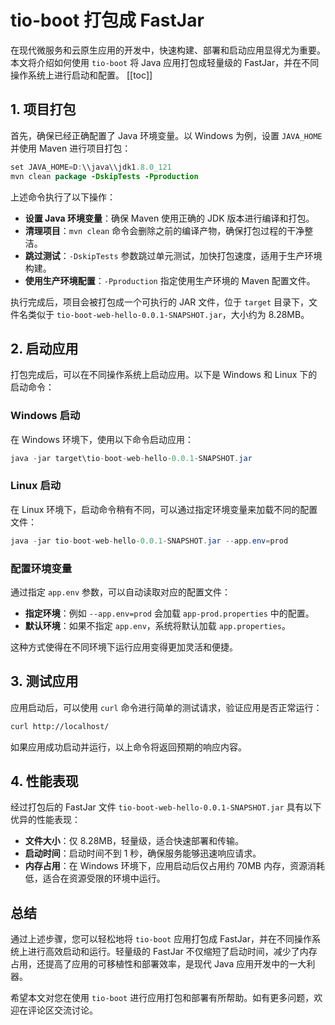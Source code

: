 # tio-boot 打包成 FastJar

在现代微服务和云原生应用的开发中，快速构建、部署和启动应用显得尤为重要。本文将介绍如何使用 `tio-boot` 将 Java 应用打包成轻量级的 FastJar，并在不同操作系统上进行启动和配置。
[[toc]]

## 1. 项目打包

首先，确保已经正确配置了 Java 环境变量。以 Windows 为例，设置 `JAVA_HOME` 并使用 Maven 进行项目打包：

```java
set JAVA_HOME=D:\\java\\jdk1.8.0_121
mvn clean package -DskipTests -Pproduction
```

上述命令执行了以下操作：

- **设置 Java 环境变量**：确保 Maven 使用正确的 JDK 版本进行编译和打包。
- **清理项目**：`mvn clean` 命令会删除之前的编译产物，确保打包过程的干净整洁。
- **跳过测试**：`-DskipTests` 参数跳过单元测试，加快打包速度，适用于生产环境构建。
- **使用生产环境配置**：`-Pproduction` 指定使用生产环境的 Maven 配置文件。

执行完成后，项目会被打包成一个可执行的 JAR 文件，位于 `target` 目录下，文件名类似于 `tio-boot-web-hello-0.0.1-SNAPSHOT.jar`，大小约为 8.28MB。

## 2. 启动应用

打包完成后，可以在不同操作系统上启动应用。以下是 Windows 和 Linux 下的启动命令：

### Windows 启动

在 Windows 环境下，使用以下命令启动应用：

```java
java -jar target\tio-boot-web-hello-0.0.1-SNAPSHOT.jar
```

### Linux 启动

在 Linux 环境下，启动命令稍有不同，可以通过指定环境变量来加载不同的配置文件：

```java
java -jar tio-boot-web-hello-0.0.1-SNAPSHOT.jar --app.env=prod
```

### 配置环境变量

通过指定 `app.env` 参数，可以自动读取对应的配置文件：

- **指定环境**：例如 `--app.env=prod` 会加载 `app-prod.properties` 中的配置。
- **默认环境**：如果不指定 `app.env`，系统将默认加载 `app.properties`。

这种方式使得在不同环境下运行应用变得更加灵活和便捷。

## 3. 测试应用

应用启动后，可以使用 `curl` 命令进行简单的测试请求，验证应用是否正常运行：

```bash
curl http://localhost/
```

如果应用成功启动并运行，以上命令将返回预期的响应内容。

## 4. 性能表现

经过打包后的 FastJar 文件 `tio-boot-web-hello-0.0.1-SNAPSHOT.jar` 具有以下优异的性能表现：

- **文件大小**：仅 8.28MB，轻量级，适合快速部署和传输。
- **启动时间**：启动时间不到 1 秒，确保服务能够迅速响应请求。
- **内存占用**：在 Windows 环境下，应用启动后仅占用约 70MB 内存，资源消耗低，适合在资源受限的环境中运行。

## 总结

通过上述步骤，您可以轻松地将 `tio-boot` 应用打包成 FastJar，并在不同操作系统上进行高效启动和运行。轻量级的 FastJar 不仅缩短了启动时间，减少了内存占用，还提高了应用的可移植性和部署效率，是现代 Java 应用开发中的一大利器。

希望本文对您在使用 `tio-boot` 进行应用打包和部署有所帮助。如有更多问题，欢迎在评论区交流讨论。
